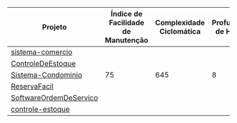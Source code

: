 | Projeto | Índice de Facilidade de Manutenção | Complexidade Ciclomática | Profundidade de Herança | Acoplamento de Classes | Linhas de Código
| ---------- | ---------- | ---------- | ---------- | ---------- | ---------- |
| [sistema-comercio](https://github.com/felipeaugustox/sistema-comercio)        |||||
| [ControleDeEstoque](https://github.com/jrrnet/ControleDeEstoque)               |||||
| [Sistema-Condominio](https://github.com/gabrielfigueira/Sistema-Condominio)     |75|645|8|132|3854|
| [ReservaFacil](https://github.com/matheushps/ReservaFacil)                |||||
| [SoftwareOrdemDeServico](https://github.com/CristianoRC/SoftwareOrdemDeServico)     |||||
| [controle-estoque](https://github.com/ranieresilva/controle-estoque)          |||||
